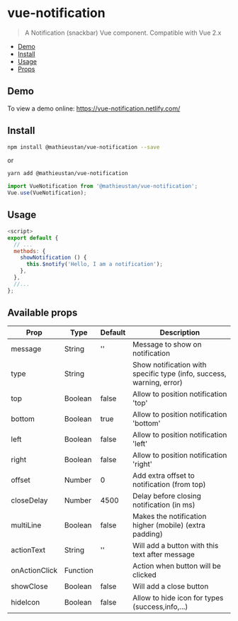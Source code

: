 # vue-notification

> A Notification (snackbar) Vue component. Compatible with Vue 2.x

- [Demo](#demo)
- [Install](#install)
- [Usage](#usage)
- [Props](#available-props)

## Demo

To view a demo online: https://vue-notification.netlify.com/

## Install

``` bash
npm install @mathieustan/vue-notification --save
```
or
``` bash
yarn add @mathieustan/vue-notification
```

``` javascript
import VueNotification from '@mathieustan/vue-notification';
Vue.use(VueNotification);
```

## Usage

``` javascript
<script>
export default {
  // ...
  methods: {
    showNotification () {
      this.$notify('Hello, I am a notification');
    },
  },
  //...
};
```

## Available props

| Prop                      | Type            | Default  | Description                                     |
|---------------------------|-----------------|----------|-------------------------------------------------|
| message                   | String          | ''       | Message to show on notification                  |
| type                      | String          |          | Show notification with specific type (info, success, warning, error)      |
| top                       | Boolean         | false    | Allow to position notification 'top'             |
| bottom                    | Boolean         | true     | Allow to position notification 'bottom'          |
| left                      | Boolean         | false    | Allow to position notification 'left'            |
| right                     | Boolean         | false    | Allow to position notification 'right'           |
| offset                    | Number          | 0        | Add extra offset to notification (from top)      |
| closeDelay                | Number          | 4500     | Delay before closing notification (in ms)        |
| multiLine                 | Boolean         | false    | Makes the notification higher (mobile) (extra padding) |
| actionText                | String          | ''       | Will add a button with this text after message  |
| onActionClick             | Function        |          | Action when button will be clicked              |
| showClose                 | Boolean         | false    | Will add a close button                         |
| hideIcon                  | Boolean         | false    | Allow to hide icon for types (success,info,...) |

